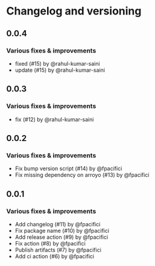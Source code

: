 # Changelog and versioning
## 0.0.4

### Various fixes & improvements

- fixed (#15) by @rahul-kumar-saini
- update (#15) by @rahul-kumar-saini

## 0.0.3

### Various fixes & improvements

- fix (#12) by @rahul-kumar-saini

## 0.0.2

### Various fixes & improvements

- Fix bump version script (#14) by @fpacifici
- Fix missing dependency on arroyo (#13) by @fpacifici

## 0.0.1

### Various fixes & improvements

- Add changelog (#11) by @fpacifici
- Fix package name (#10) by @fpacifici
- Add release action (#9) by @fpacifici
- Fix action (#8) by @fpacifici
- Publish artifacts (#7) by @fpacifici
- Add ci action (#6) by @fpacifici

